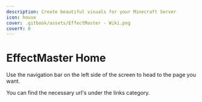 ```yaml
---
description: Create beautiful visuals for your Minecraft Server
icon: house
cover: .gitbook/assets/EffectMaster - Wiki.png
coverY: 0
---
```


# EffectMaster Home

Use the navigation bar on the left side of the screen to head to the page you want.

You can find the necessary url's under the links category.

